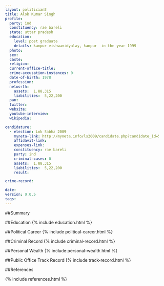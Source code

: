 ```yaml
---
layout: politician2
title: Alok Kumar Singh
profile: 
  party: ind
  constituency: rae bareli
  state: uttar pradesh
  education: 
    level: post graduate
    details: kanpur vishwavidyalay, kanpur  in the year 1999
  photo: 
  sex: 
  caste: 
  religion: 
  current-office-title: 
  crime-accusation-instances: 0
  date-of-birth: 1978
  profession: 
  networth: 
    assets:  1,88,315
    liabilities:  5,22,200
  pan: 
  twitter: 
  website: 
  youtube-interview: 
  wikipedia: 

candidature: 
  - election: Lok Sabha 2009
    myneta-link: http://myneta.info/ls2009/candidate.php?candidate_id=5617
    affidavit-link: 
    expenses-link: 
    constituency: rae bareli 
    party: ind
    criminal-cases: 0
    assets:  1,88,315
    liabilities:  5,22,200
    result:  

crime-record: 

date: 
version: 0.0.5
tags: 
---
```

##Summary


##Education
{% include education.html %}


##Political Career
{% include political-career.html %}


##Criminal Record
{% include criminal-record.html %}


##Personal Wealth
{% include personal-wealth.html %}


##Public Office Track Record
{% include track-record.html %}


##References


{% include references.html %}